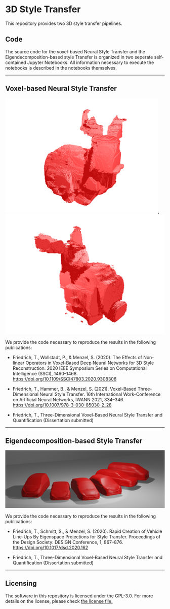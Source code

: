 # 3D Style Transfer

This repository provides two 3D style transfer pipelines.




## Code
The source code for the voxel-based Neural Style Transfer and the Eigendecomposition-based style Transfer is organized in two seperate self-contained Jupyter Notebooks.
All information necessary to execute the notebooks is described in the notebooks themselves.

---

## Voxel-based Neural Style Transfer
![portfolio](./doc/VBST2.png), ![portfolio](./doc/VBST1.png)

We provide the code necessary to reproduce the results in the following publications:

- Friedrich, T., Wollstadt, P., & Menzel, S. (2020). The Effects of Non-linear Operators in Voxel-Based Deep Neural Networks for 3D Style Reconstruction. 2020 IEEE Symposium Series on Computational Intelligence (SSCI), 1460–1468. https://doi.org/10.1109/SSCI47803.2020.9308308

- Friedrich, T., Hammer, B., & Menzel, S. (2021). Voxel-Based Three-Dimensional Neural Style Transfer. 16th International Work-Conference on Artificial Neural Networks, IWANN 2021, 334–346. https://doi.org/10.1007/978-3-030-85030-2_28

- Friedrich, T., Three-Dimensional Voxel-Based Neural Style Transfer and Quantification (Dissertation submitted)

---
## Eigendecomposition-based Style Transfer
![portfolio](./doc/EDportfolio.png)

We provide the code necessary to reproduce the results in the following publications:

- Friedrich, T., Schmitt, S., & Menzel, S. (2020). Rapid Creation of Vehicle Line-Ups By Eigenspace Projections for Style Transfer. Proceedings of the Design Society: DESIGN Conference, 1, 867–876. https://doi.org/10.1017/dsd.2020.162

- Friedrich, T., Three-Dimensional Voxel-Based Neural Style Transfer and Quantification (Dissertation submitted)

---

## Licensing
The software in this repository is licensed under the GPL-3.0. For more details on the license, please check [the license file.](LICENSE)
